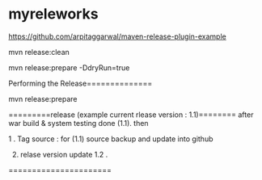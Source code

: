 # myreleworks

https://github.com/arpitaggarwal/maven-release-plugin-example

mvn release:clean

mvn release:prepare -DdryRun=true


Performing the Release==============

mvn release:prepare


=========release (example current rlease version : 1.1)========
 after war build & system testing done (1.1). then 
 
 1 . Tag  source  :  for (1.1) source backup and update into github
 
 2.  relase version update 1.2 . 

======================
